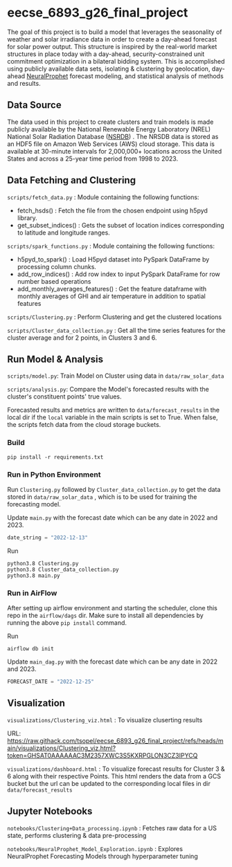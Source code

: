 # eecse_6893_g26_final_project

The goal of this project is to build a model that leverages the seasonality of weather and solar irradiance data in order to create a day-ahead forecast for solar power output. This structure is inspired by the real-world market structures in place today with a day-ahead, security-constrained unit commitment optimization in a bilateral bidding system. This is accomplished using publicly available data sets, isolating & clustering by geolocation, day-ahead [NeuralProphet](https://neuralprophet.com/) forecast modeling, and statistical analysis of methods and results. 

## Data Source

The data used in this project to create clusters and train models is made publicly available by the National Renewable Energy Laboratory (NREL) National Solar Radiation Database ([NSRDB](https://nsrdb.nrel.gov/)) . The NRSDB data is stored as an HDF5 file on Amazon Web Services (AWS) cloud storage. This data is available at 30-minute intervals for 2,000,000+ locations across the United States and across a 25-year time period from 1998 to 2023.

## Data Fetching and Clustering

 `scripts/fetch_data.py` : Module containing the following functions:

- fetch_hsds() : Fetch the file from the chosen endpoint using h5pyd library.
- get_subset_indices() : Gets the subset of location indices corresponding to latitude and longitude ranges. 

`scripts/spark_functions.py` : Module containing the following functions:

- h5pyd_to_spark() : Load H5pyd dataset into PySpark DataFrame by processing column chunks.
- add_row_indices() : Add row index to input PySpark DataFrame for row number based operations
- add_monthly_averages_features() : Get the feature dataframe with monthly averages of GHI and air temperature in addition to spatial features

`scripts/Clustering.py` : Perform Clustering and get the clustered locations

`scripts/Cluster_data_collection.py` : Get all the time series features for the cluster average and for 2 points, in Clusters 3 and 6.


## Run Model & Analysis

`scripts/model.py`: Train Model on Cluster using data in `data/raw_solar_data`

`scripts/analysis.py`: Compare the Model's forecasted results with the cluster's constituent points' true values. 

Forecasted results and metrics are written to `data/forecast_results` in the local dir if the `local` variable in the main scripts is set to True. When false, the scripts fetch data from the cloud storage buckets. 

### Build

```
pip install -r requirements.txt
```

### Run in Python Environment

Run `Clustering.py` followed by `Cluster_data_collection.py` to get the data stored in `data/raw_solar_data` , which is to be used for training the forecasting model.

Update `main.py` with the forecast date which can be any date in 2022 and 2023. 
```python
date_string = "2022-12-13"
```

Run
```
python3.8 Clustering.py
python3.8 Cluster_data_collection.py
python3.8 main.py
```

### Run in AirFlow

After setting up airflow environment and starting the scheduler, clone this repo in the `airflow/dags` dir. 
Make sure to install all dependencies by running the above `pip install` command. 

Run
```
airflow db init
```


Update `main_dag.py` with the forecast date which can be any date in 2022 and 2023. 
```python
FORECAST_DATE = "2022-12-25"
```

## Visualization

`visualizations/Clustering_viz.html` : To visualize cluserting  results

 URL: https://raw.githack.com/tsopel/eecse_6893_g26_final_project/refs/heads/main/visualizations/Clustering_viz.html?token=GHSAT0AAAAAAC3M2357XWC3S5KXRPGLON3CZ3IPYCQ 

`visualizations/dashboard.html` : To visualize forecast results for Cluster 3 & 6 along with their respective Points. This html renders the data from a GCS bucket but the url can be updated to the corresponding local files in dir `data/forecast_results`

## Jupyter Notebooks

`notebooks/Clustering+Data_processing.ipynb` :  Fetches raw data for a US state, performs clustering & data pre-processing

`notebooks/NeuralProphet_Model_Exploration.ipynb` : Explores NeuralProphet Forecasting Models through hyperparameter tuning
